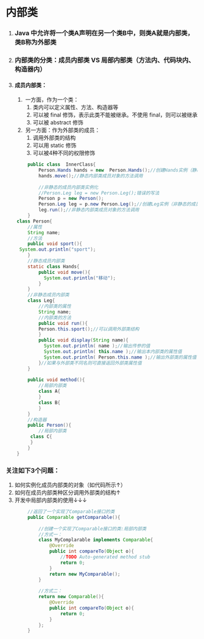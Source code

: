 # 内部类

1. ### Java 中允许将一个类A声明在另一个类B中，则类A就是内部类，类B称为外部类

2. ### 内部类的分类：成员内部类 VS 局部内部类（方法内、代码块内、构造器内）

3. #### 成员内部类：

   1. ​	一方面，作为一个类：
      1. 类内可以定义属性、方法、构造器等
      2. 可以被 final 修饰，表示此类不能被继承。不使用 final，则可以被继承
      3. 可以被 abstract 修饰
   2. ​	另一方面：作为外部类的成员：
      1. 调用外部类的结构
      2. 可以用 static 修饰
      3. 可以被4种不同的权限修饰

```java
		public class  InnerClass{
            Person.Hands hands = new  Person.Hands();//创建Hands实例（静态的成员内部类实例化）
            hands.move();//静态内部类成员对象的方法调用
            
            //非静态的成员内部类实例化
            //Person.Leg leg = new Person.Leg();错误的写法
            Person p = new Person();
            Person.Leg leg = p.new Person.Leg();//创建Leg实例（非静态的成员内部类实例化）
            leg.run();//非静态内部类成员对象的方法调用
        }
	class Person{
        //属性
        String name;
        //方法
        public void sport(){
     System.out.println("sport");
        }
        //静态成员内部类
        static class Hands{
            public void move(){
              System.out.println("移动");
            }
        }
        //非静态成员内部类
        class Leg{
            //内部类的属性
            String name;
            //内部类的方法
            public void run(){
            Person.this.sport();//可以调用外部类结构
            }
            public void display(String name){
              System.out.println( name );//输出传参的值
              System.out.println( this.name );//输出本内部类的属性值
              System.out.println( Person.this.name );//输出外部类的属性值
            }//如果与外部类不同名则可直接返回外部类属性值
        }
        
        public void method(){
            //局部内部类
            class A{
            }
            class B{
            }
        }
        //构造器
        public Person(){
            //局部内部类
         class C{  
         }   
        }
    }
```

### 关注如下3个问题：

1. 如何实例化成员内部类的对象（如代码所示↑）
2. 如何在成员内部类种区分调用外部类的结构↑
3. 开发中局部内部类的使用↓↓↓

```java
		//返回了一个实现了Comparable接口的类
		public Comparable getComparable(){
           
            //创建一个实现了Comparable接口的类:局部内部类 
            //方式一：
            class MyComplarable implements Comparable{
                @Override
                public int compareTo(Object o){
                    //TODO Auto-generated method stub
                    return 0;
                }
                return new MyComparable();
            }
            
            //方式二：
            return new Comparable(){
                @Override
                public int compareTo(Object o){
                    return 0;
                }
            };
        }
```

